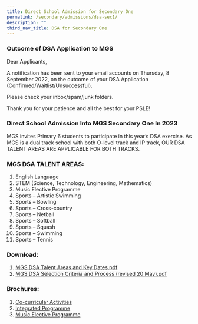```yaml
---
title: Direct School Admission for Secondary One
permalink: /secondary/admissions/dsa-sec1/
description: ""
third_nav_title: DSA for Secondary One
---
```

### Outcome of DSA Application to MGS

Dear Applicants,

A notification has been sent to your email accounts on Thursday, 8 September 2022, on the outcome of your DSA Application (Confirmed/Waitlist/Unsuccessful).

Please check your inbox/spam/junk folders.

Thank you for your patience and all the best for your PSLE!

### Direct School Admission Into MGS Secondary One In 2023

MGS invites Primary 6 students to participate in this year’s DSA exercise. As MGS is a dual track school with both O-level track and IP track, OUR DSA TALENT AREAS ARE APPLICABLE FOR BOTH TRACKS.

### MGS DSA TALENT AREAS:

1.  English Language
2.  STEM (Science, Technology, Engineering, Mathematics)
3.  Music Elective Programme
4.  Sports – Artistic Swimming
5.  Sports – Bowling
6.  Sports – Cross-country 
7.  Sports – Netball
8.  Sports – Softball
9.  Sports – Squash
10.  Sports – Swimming
11.  Sports – Tennis

  

### Download:

1. [MGS DSA Talent Areas and Key Dates.pdf](/files/MGS%20DSA%20Talent%20Areas%20and%20Key%20Dates%202022.pdf)
2. [MGS DSA Selection Criteria and Process (revised 20 May).pdf](/files/MGS%20DSA%20Selection%20Criteria%20and%20Process%20_%20revised%2020%20May.pdf)

### Brochures:

1. [Co-curricular Activities](https://issuu.com/mgsedu/docs/brochure_cca_12_may_21_)  
2. [Integrated Programme](https://issuu.com/mgsedu/docs/brochure_-_ip)  
3. [Music Elective Programme](https://issuu.com/mgsedu/docs/brochure_-_mep_24_mar_21_)